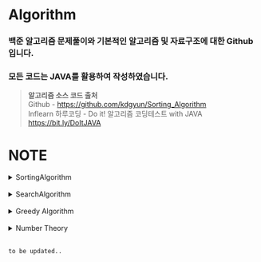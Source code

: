 # Algorithm
### 백준 알고리즘 문제풀이와 기본적인 알고리즘 및 자료구조에 대한 Github입니다.<br>
### 모든 코드는 JAVA를 활용하여 작성하였습니다.
> <b>알고리즘 소스 코드 출처</b> <br>
Github - https://github.com/kdgyun/Sorting_Algorithm<br>
Inflearn 하루코딩 - Do it! 알고리즘 코딩테스트 with JAVA https://bit.ly/DoItJAVA

# NOTE

<details>
 <summary>SortingAlgorithm</summary>
</br>

## QuickSort
* 기준값(pivot)을 선정해 해당 값보다 작은 데이터와 큰 데이터로 분류하는 것을 반복해 정렬하는 알고리즘
* 평균 시간 복잡도 : O(nlog n)
* 최악의 경우 시간 복잡도 : O(n^2)

</br>

### 퀵 정렬 과정
1. 데이터를 분할하는 pivot을 설정한다.
2. pivot을 기준으로 다음 ⅰ ~ ⅴ 과정을 거쳐 데이터를 2개의 집합으로 분리한다.
   
> - 1. start가 가리키는 데이터가 pivot이 가리키는 데이터보다 작으면 start를 오른쪽으로 1칸 이동한다.<br>
> - 2. end가 가리키는 데이터가 pivot이 가리키는 데이터보다 크면 end를 왼쪽으로 1칸 이동한다.<br>
> - 3. start가 가리키는 데이터가 pivot이 가리키는 데이터보다 크고, end가 가리키는 데이터가 pivot이 가리키는 데이터보다 작으면 start, end가 가리키는 데이터를 swap하  고 start는 오른쪽, end는 왼쪽으로 1칸씩 이동한다.<br>
> - 4. start와 end가 만날 때까지 a ~ c를 반복한다.<br>
> - 5. start와 end가 만나면 만난 지점에서 가리키는 데이터와 pivot이 가리키는 데이터를 비교하여 pivot이 가리키는 데이터가 크면 만난 지점의 오른쪽에, 작으면 만난 지점의 왼쪽에 pivot이 가리키는 데이터를 삽입한다.<br>

3. 분리 집합에서 각각 다시 pivot을 선정한다.
4. 분리 집합이 1개 이하가 될 때까지 과정 1 ~ 3을 반복한다.
   
<br>

## MergeSort(⭐⭐⭐)
* 분할 정복(Divide and Conquer) 방식을 사용해 데이터를 분할하고 분할한 집합을 정렬하며 합치는 알고리즘
* 정렬해야 할 리스트가 주어지면 해당 리스트를 분할을 반복하여 최대한 작게 쪼개진 시점에 부분 리스트에서 인접한 원소들끼리 비교하여 정렬하는 방식
* 데이터를 '비교'하면서 찾기 때문에 '비교 정렬'이며 정렬의 대상이 되는 데이터 외에 추가적인 공간을 필요로 하기 때문에 '제자리 정렬(in-place sort)'이 아니다.
* 최대한 작게 문제를 쪼개어 앞의 부분 리스트부터 차례대로 합쳐나가기 때문에 안정 정렬(Stable Sort) 알고리즘이기도 하다.
* 평균 시간 복잡도 : O(nlog n)

</br>

### 병합 정렬 과정
1. 주어진 리스트를 절반으로 분할하여 부분 리스트로 나눈다. (Divide : 분할)

2. 해당 부분 리스트의 길이가 1이 아니라면 1번 과정을 되풀이한다.

3. 인접한 부분 리스트끼리 정렬하여 합친다. (Conqure : 정복)

<img src="https://github.com/iams0m/Algorithm/assets/105639531/c2152e13-68e4-4174-a047-50d11f484e16.gif"/>

<br>

## RadixSort
* 정렬하려는 숫자들을 자릿수 별로 비교하면서 정렬하는 방식
* 대량의 데이터를 효율적으로 정렬할 수 있는 알고리즘
* 추가적인 메모리를 필요로 하며, 정렬할 수 있는 데이터 타입이 제한적 ➡ 소수점이 붙거나, 숫자가 아닐 경우 사용할 수 없음
* 시간 복잡도 : O(kn) ➡ k : 데이터의 자릿수

</br>

### 기수 정렬 과정
1. 정렬할 숫자들을 가장 작은 자릿수부터 가장 큰 자릿수까지 반복하여 정렬한다.

2. 각 자릿수를 기준으로 숫자를 그룹화 한다.

3. 가장 작은 자릿수부터 그룹화한 숫자들을 순서대로 다시 합친다.

4. 가장 큰 자릿수까지 반복하여 정렬이 완료될 때까지 1-3 과정을 반복한다.

</details>

<br>

<details>
 <summary>SearchAlgorithm</summary>
</br>
 
## DFS (Depth-First Search, 깊이 우선 탐색)(⭐⭐⭐)
* 그래프 완전 탐색 기법 중 하나 ➡ 그래프의 모든 노트를 탐색하는 기법
* 그래프의 시작 노드에서 출발하여 탐색할 한 쪽 분기를 정해 최대 깊이까지 탐색을 마친 후, 다른 쪽 분기로 이동하여 다시 탐색을 수행하는 알고리즘
* 미로를 탐색할 때 한 방향으로 갈 수 있을 때까지 계속 가다가 더 이상 갈 수 없게 되면 다시 가장 가까운 갈림길로 돌아와서 이곳으로부터 다른 방향으로 다시 탐색을 진행하는 방법과 유사
* 깊이 우선 탐색은 실제 구현 시 재귀 함수를 이용하므로 스택 오버플로(stack overflow) 유의하기 ➡ 무한 루프에 빠질 위험이 있음
* 깊이 우선 탐색을 응용하여 풀 수 있는 문제 : 단절점 찾기, 단절선 찾기, 사이클 찾기, 위상 정렬 등
* 스택에 노드를 삽입할 때 방문 배열을 체크하고, 스택에서 노드를 뺄 때 탐색 순서에 기록하며 인접 노드를 방문 배열과 대조하여 살펴봄
* 시간 복잡도 : O(V + E) ➡ 노드 수 : V, 에지 수 : E

</br>

### 깊이 우선 탐색 과정
1. DFS를 시작할 노드를 정한 후 사용할 자료구조 초기화하기

2. 스택에서 노드를 꺼낸 후 꺼낸 노드의 인접 노드를 다시 스택에 삽입하기

3. 스택 자료구조에 값이 없을 때까지 1-2를 반복하기
    - 이미 다녀간 노드는 방문 배열을 바탕으로 재삽입하지 않는 것이 핵심

<br>

## BFS (Breadth-First Search, 너비 우선 탐색)(⭐⭐⭐)
* 그래프 완전 탐색 기법 중 하나 ➡ 그래프의 모든 노트를 탐색하는 기법
* 그래프의 시작 노드에서 출발하여 시작 노드를 기준으로 가까운 노드를 먼저 방문하면서 탐색하는 알고리즘 ➡ 꼼꼼하게 좌우를 살피며 다니자 ! 
* 한 단계씩 깊이를 더해가며 해당 깊이에 있는 모든 정점을 방문해 나가다가 더 이상 방문할 곳이 없을 때 탐색 종료
* 너비 우선 탐색을 응용하여 풀 수 있는 문제 : 두 노드 사이의 최단 경로 혹은 임의의 경로를 구하는 경우
* 큐에 노드를 삽입할 때 방문 배열을 체크하고, 큐에서 노드를 뺄 때 탐색 순서에 기록하며 인접 노드를 방문 배열과 대조하여 살펴봄
* 시간 복잡도 : O(V + E) ➡ 노드 수 : V, 에지 수 : E

</br>

### 너비 우선 탐색 과정
1. BFS를 시작할 노드를 정한 후 사용할 자료구조 초기화하기
    - DFS와 마찬가지로 방문했던 노드는 다시 방문하지 않으므로 방문한 노드를 체크하기 위한 배열 필요
    - 그래프를 인접 리스트로 표현하는 것 역시 DFS와 동일
    - 차이점이 있다면 탐색을 위해 스택이 아닌 <b>큐</b>를 사용
2. 큐에서 노드를 꺼낸 후 꺼낸 노드의 인접 노드를 다시 큐에 삽입하기

3. 큐 자료구조에 값이 없을 때까지 1-2를 반복하기
    - 이미 다녀간 노드는 방문 배열을 바탕으로 재삽입하지 않는 것이 핵심
  
<br>

## 이진 탐색(Binary Search)
* <b>데이터가 정렬돼 있는 상태에서</b> 원하는 값을 찾아내는 알고리즘
* 대상 데이터의 중앙값과 찾고자 하는 값을 비교해 데이터의 크기를 절반씩 줄이면서 대상을 찾음 ➡ 중앙값 비교를 통한 대상 축소 방식
* 시간 복잡도 : O(logN)

</br>

### 이진 탐색 과정
[오름차순]
1. 현재 데이터셋의 중앙값(median) 선택

2. 중앙값 > 타깃 데이터(target data) ⇒ 중앙값 기준으로 왼쪽 데이터셋 선택

3. 중앙값 < 타깃 데이터(target data) ⇒ 중앙값 기준으로 오른쪽 데이터셋 선택

4. 과정 1 ~ 3을 반복하다가 중앙값 == 타깃 데이터 일 때 탐색 종료

[내림차순]
1. 현재 데이터셋의 중앙값(median) 선택

2. 중앙값 > 타깃 데이터(target data) ⇒ 중앙값 기준으로 오른쪽 데이터셋 선택

3. 중앙값 < 타깃 데이터(target data) ⇒ 중앙값 기준으로 왼쪽 데이터셋 선택

4. 과정 1 ~ 3을 반복하다가 중앙값 == 타깃 데이터 일 때 탐색 종료

</details>

<br>

<details>
 <summary>Greedy Algorithm</summary>
</br>

## 그리디 알고리즘(Greedy Algorithm)
* 현재 상태에서 보는 선택지 중 최선의 선택지가 전체 선택지 중 최선의 선택지라고 가정하는 알고리즘
* 현재 조건에서 선택을 했다면, 더 이상 다른 선택 가능 경우 검증 X ➡ 최적의 해 보장 X

</br>

### 그리디 알고리즘 수행 과정

그리디 알고리즘은 다음과 같은 3단계를 반복하면서 문제를 해결합니다.

1. 해 선택 : 현재 상태에서 가장 최선이라고 생각되는 해를 선택한다.

2. 적절성 검사 : 현재 선택한 해가 전체 문제의 제약 조건에 벗어나지 않는지 검사한다.

3. 해 검사 : 현재까지 선택한 해 집합이 전체 문제를 해결할 수 있는지 검사한다. 전체 문제를 해결하지 못한다면, 1로 돌아가 같은 과정을 반복한다.
  
<br>

</details>

</br>

<details>
 <summary>Number Theory</summary>
</br>

## 소수 구하기
* 소수 : 1과 자기 자신 외에 약수가 존재하지 않는 수
* 소수 구하기 핵심 이론 : <b>에라토스테네스의 체</b>

</br>

### 에라토스테네스의 체란?
* 소수(Prime Number)를 판별하는 알고리즘
* 대량의 소수를 한꺼번에 판별하고자 할 때 사용
* 시간 복잡도 : O(Nlog(logN))
<br>

### 에라토스테네스의 체 수행 과정

에라토스테네스의 체는 다음과 같은 3단계를 반복하면서 소수를 구할 수 있습니다.

1. 구하고자 하는 소수의 범위만큼 1차원 배열을 생성한다.

2. 2부터 시작하고 현재 숫자가 지워지지 않을 때는 현재 선택된 숫자의 배수에 해당하는 수를 배열에서 끝까지 탐색하면서 제거한다. 이때, 처음으로 선택된 숫자는 지우지 않는다.

3. 배열의 끝까지 과정 2를 반복한 후, 배열에 남아 있는 모든 수를 출력한다.

<br>

## 오일러 피(Euler's phi)
* 1부터 N까지 범위에서 N과 서로소인 자연수의 개수
> 서로소 관계: 두 수 a, b의 공약수가 1뿐인 두 정수를 의미

</br>

### 오일러 피 함수의 원리

오일러 피 함수의 원리는 에라토스테네스 체와 비슷합니다.

1. 구하고자 하는 오일러 피의 범위만큼 배열을 자기 자신의 인덱스 값으로 초기화한다.

2. 2부터 시작해 현재 배열의 값과 인덱스가 같으면(= 소수일 때,  N = ϕ(N)), 현재 선택된 숫자(K)의 배수에 해당하는 수를 배열의 끝까지 탐색하며 <b>ϕ[i] = ϕ[i] - ϕ[i]/K</b> 연산을 수행한다.(i는 K의 배수)

3. 배열의 끝까지 과정 2를 반복한 후, 오일러 피 함수를 완성한다.

</details>

<br>

`to be updated..`
